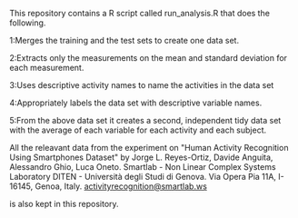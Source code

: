 This repository contains a R script called run_analysis.R that does the following. 

1:Merges the training and the test sets to create one data set.

2:Extracts only the measurements on the mean and standard deviation for each measurement.

3:Uses descriptive activity names to name the activities in the data set

4:Appropriately labels the data set with descriptive variable names.

5:From the above data set it creates a second, independent tidy data set with the average of each variable for each activity and each subject.


All the releavant data from the experiment on "Human Activity Recognition Using Smartphones Dataset" by 
Jorge L. Reyes-Ortiz, Davide Anguita, Alessandro Ghio, Luca Oneto.
Smartlab - Non Linear Complex Systems Laboratory
DITEN - Università degli Studi di Genova.
Via Opera Pia 11A, I-16145, Genoa, Italy.
activityrecognition@smartlab.ws

is also kept in this repository.
